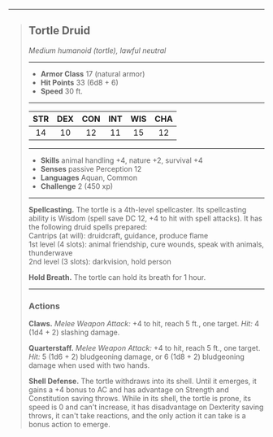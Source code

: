 ***
> ## Tortle Druid
> *Medium humanoid (tortle), lawful neutral*
> 
> ***
> 
> - **Armor Class** 17 (natural armor)
> - **Hit Points** 33 (6d8 + 6)
> - **Speed** 30 ft.
> 
> ***
> 
> |STR|DEX|CON|INT|WIS|CHA|
> |:---:|:---:|:---:|:---:|:---:|:---:|
> |14|10|12|11|15|12|
> 
> ***
> 
> - **Skills** animal handling +4, nature +2, survival +4
> - **Senses** passive Perception 12
> - **Languages** Aquan, Common
> - **Challenge** 2 (450 xp)
> 
> ***
> 
> **Spellcasting.** The tortle is a 4th-level spellcaster. Its spellcasting ability is Wisdom (spell save DC 12, +4 to hit with spell attacks). It has the following druid spells prepared:  
> Cantrips (at will): druidcraft, guidance, produce flame  
> 1st level (4 slots): animal friendship, cure wounds, speak with animals, thunderwave  
> 2nd level (3 slots): darkvision, hold person
> 
> **Hold Breath.** The tortle can hold its breath for 1 hour.
> 
> ***
> 
> ### Actions
> **Claws.** *Melee Weapon Attack:* +4 to hit, reach 5 ft., one target. *Hit:* 4 (1d4 + 2) slashing damage.
> 
> **Quarterstaff.** *Melee Weapon Attack:* +4 to hit, reach 5 ft., one target. *Hit:* 5 (1d6 + 2) bludgeoning damage, or 6 (1d8 + 2) bludgeoning damage when used with two hands.
> 
> **Shell Defense.** The tortle withdraws into its shell. Until it emerges, it gains a +4 bonus to AC and has advantage on Strength and Constitution saving throws. While in its shell, the tortle is prone, its speed is 0 and can't increase, it has disadvantage on Dexterity saving throws, it can't take reactions, and the only action it can take is a bonus action to emerge.